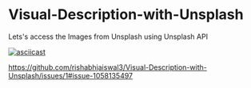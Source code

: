 # Visual-Description-with-Unsplash
Lets's access the Images from Unsplash  using Unsplash API 

[![asciicast](https://asciinema.org/a/113463.png)](https://asciinema.org/a/113463)

https://github.com/rishabhjaiswal3/Visual-Description-with-Unsplash/issues/1#issue-1058135497
